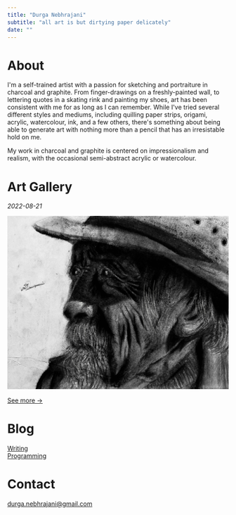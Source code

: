 ```yaml
---
title: "Durga Nebhrajani"
subtitle: "all art is but dirtying paper delicately"
date: ""
---
```


# About

I'm a self-trained artist with a passion for sketching and portraiture in
charcoal and graphite. From finger-drawings on a freshly-painted
wall, to lettering quotes in a skating rink and painting my shoes, art has been
consistent with me for as long as I can remember. While I've tried several
different styles and mediums, including quilling paper strips, origami, acrylic,
watercolour, ink, and a few others, there's something about being able to generate art
with nothing more than a pencil that has an irresistable hold on me.

My work in charcoal and graphite is centered on impressionalism and realism, with
the occasional semi-abstract acrylic or watercolour.


# Art Gallery  

_2022-08-21_

![Glory days](IMG_4300.jpg)

[See more →](art-gallery)

# Blog

[Writing](blog)  
[Programming](blog) 

# Contact

[durga.nebhrajani@gmail.com](mailto:durga.nebhrajani@gmail.com)

